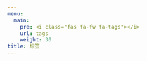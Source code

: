 ```yaml
---
menu:
  main:
    pre: <i class="fas fa-fw fa-tags"></i>
    url: tags
    weight: 30
title: 标签
---
```

